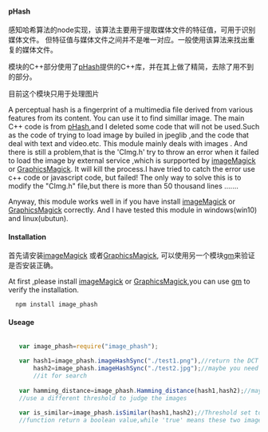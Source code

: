 #### pHash
 感知哈希算法的node实现，该算法主要用于提取媒体文件的特征值，可用于识别媒体文件。
但特征值与媒体文件之间并不是唯一对应。一般使用该算法来找出重复的媒体文件。

模块的C++部分使用了[pHash](http://phash.org/)提供的C++库，并在其上做了精简，去除了用不到的部分。

目前这个模块只用于处理图片

  A perceptual hash is a fingerprint of a multimedia file derived from various features from its content.
You can use it to find simillar image.
  The main C++ code is from [pHash](http://phash.org/),and I deleted some code that will not be used.Such as 
the code of trying to load image by builed in jpeglib ,and the code that deal with text and video.etc. This module
mainly deals with images .
  And there is still a problem,that is the 'CImg.h' try to throw an error when it failed to load the image by external
service ,which is surpported by [imageMagick](http://www.imagemagick.org/) or [GraphicsMagick](http://www.graphicsmagick.org/).
It will kill the process.I have tried to catch the error use c++ code or javascript code, but failed!
The only way to solve this is to modify the "CImg.h" file,but there is more than 50 thousand lines .......

  Anyway, this module works well in if you have install [imageMagick](http://www.imagemagick.org/) or [GraphicsMagick](http://www.graphicsmagick.org/) correctly.
And I have tested this module in windows(win10)  and linux(ubutun).
  


#### Installation
首先请安装[imageMagick](http://www.imagemagick.org/) 或者[GraphicsMagick](http://www.graphicsmagick.org/),
可以使用另一个模块[gm](https://github.com/aheckmann/gm)来验证是否安装正确。

 At first ,please install [imageMagick](http://www.imagemagick.org/) or [GraphicsMagick](http://www.graphicsmagick.org),you can use [gm](https://github.com/aheckmann/gm) to verify the 
installation.

```
  npm install image_phash
```

#### Useage
```javascript

   var image_phash=require("image_phash");
   
   var hash1=image_phash.imageHashSync("./test1.png"),//return the DCT Image Hash
       hash2=image_phash.imageHashSync("./test2.jpg");//maybe you need to storage 
	   //it for search
	   
   var hamming_distance=image_phash.Hamming_distance(hash1,hash2);//maybe you want 
   //use a different threshold to judge the images
   
   var is_similar=image_phash.isSimilar(hash1,hash2);//Threshold set to 26.00. this 
   //function return a boolean value,while 'true' means these two image is similar! 
```

  